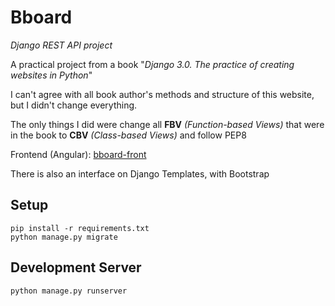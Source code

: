 # Bboard
*Django REST API project*

A practical project from a book "*Django 3.0. The practice of creating websites in Python*"

I can't agree with all book author's methods and structure of this website, but I didn't change everything.

The only things I did were change all **FBV** *(Function-based Views)* that were in the book to **CBV** *(Class-based Views)* and follow PEP8

Frontend (Angular): [bboard-front](https://github.com/artem41k/bboard-front)

There is also an interface on Django Templates, with Bootstrap

## Setup
```
pip install -r requirements.txt
python manage.py migrate
```

## Development Server
```
python manage.py runserver
```